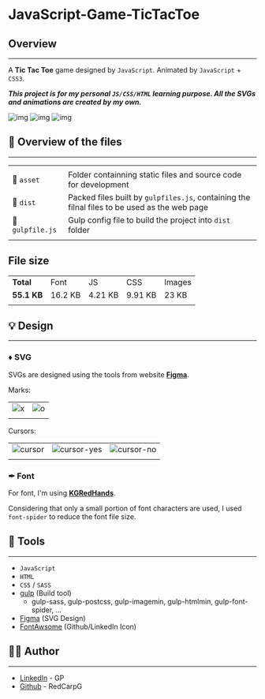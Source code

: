# JavaScript-Game-TicTacToe

## Overview

-----------------------------

A **Tic Tac Toe** game designed by `JavaScript`. Animated by `JavaScript` + `CSS3`.

***This project is for my personal `JS/CSS/HTML` learning purpose. All the SVGs and animations are created by my own.***

![img](https://github.com/RedCarpG/DOCS/blob/main/tictactoe/tictactoe.png?raw=true)
![img](https://github.com/RedCarpG/DOCS/blob/main/tictactoe/tictactoe2.png?raw=true)
![img](https://github.com/RedCarpG/DOCS/blob/main/tictactoe/guide.gif?raw=true)

## 🔮 Overview of the files

-----------------------------

|   |   |
| --------------------------------- |   --------------------------------- |
|   |   |
|  📂 `asset` | Folder containning static files and source code for development |
|  📂 `dist` |  Packed files built by `gulpfiles.js`, containing the filnal files to be used as the web page |
|  📃 `gulpfile.js` |  Gulp config file to build the project into `dist` folder |
|   |   |

## File size

|               |           |           |           |           |
| -----         | -----     | -----     | -----     | -----     |
| **Total**     | Font      | JS        | CSS       | Images    |
| **55.1 KB**   | 16.2 KB   | 4.21 KB   | 9.91 KB   | 23 KB     |
|               |           |           |           |           |


## 💡 Design

-----------------------------

### ♦ **SVG**

SVGs are designed using the tools from website **[Figma](https://www.figma.com/)**.

Marks:

|     |     |
| --  | --  |
| ![x](https://github.com/RedCarpG/DOCS/blob/main/tictactoe/x.svg?raw=true) | ![o](https://github.com/RedCarpG/DOCS/blob/main/tictactoe/o.svg?raw=true) |
|     |     |

Cursors:

|     |     |     |
| --  | --  | --  |
| ![cursor](https://github.com/RedCarpG/DOCS/blob/main/tictactoe/cursor.svg?raw=true) | ![cursor-yes](https://github.com/RedCarpG/DOCS/blob/main/tictactoe/cursor-yes.svg?raw=true) | ![cursor-no](https://github.com/RedCarpG/DOCS/blob/main/tictactoe/cursor-no.svg?raw=true) |
|     |     |     |

### ✒ **Font**

For font, I'm using **[KGRedHands](https://www.dafont.com/kg-red-hands.font)**.

Considering that only a small portion of font characters are used, I used `font-spider` to reduce the font file size.

## 🔧 Tools

-----------------------------

- `JavaScript`
- `HTML`
- `CSS` / `SASS`
- [gulp](https://gulpjs.com/) (Build tool)
  - gulp-sass, gulp-postcss, gulp-imagemin, gulp-htmlmin, gulp-font-spider, ...
- [Figma](https://www.figma.com/) (SVG Design)
- [FontAwsome](https://fontawesome.com/) (Github/LinkedIn Icon)

## 💁‍♂️ Author

-----------------------------

- [LinkedIn](https://www.linkedin.com/in/peng-gao-fr/) - GP
- [Github](https://github.com/RedCarpG) - RedCarpG
